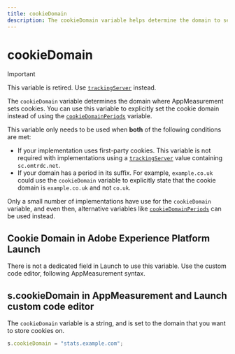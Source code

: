 ```yaml
---
title: cookieDomain
description: The cookieDomain variable helps determine the domain to set cookies on.
---
```


# cookieDomain

>[!IMPORTANT]
>
>This variable is retired. Use [`trackingServer`](trackingserver.md) instead.

The `cookieDomain` variable determines the domain where AppMeasurement sets cookies. You can use this variable to explicitly set the cookie domain instead of using the [`cookieDomainPeriods`](cookiedomainperiods.md) variable.

This variable only needs to be used when **both** of the following conditions are met:

* If your implementation uses first-party cookies. This variable is not required with implementations using a [`trackingServer`](trackingserver.md) value containing `sc.omtrdc.net`.
* If your domain has a period in its suffix. For example, `example.co.uk` could use the `cookieDomain` variable to explicitly state that the cookie domain is `example.co.uk` and not `co.uk`.

Only a small number of implementations have use for the `cookieDomain` variable, and even then, alternative variables like [`cookieDomainPeriods`](cookiedomainperiods.md) can be used instead.

## Cookie Domain in Adobe Experience Platform Launch

There is not a dedicated field in Launch to use this variable. Use the custom code editor, following AppMeasurement syntax.

## s.cookieDomain in AppMeasurement and Launch custom code editor

The `cookieDomain` variable is a string, and is set to the domain that you want to store cookies on.

```js
s.cookieDomain = "stats.example.com";
```
